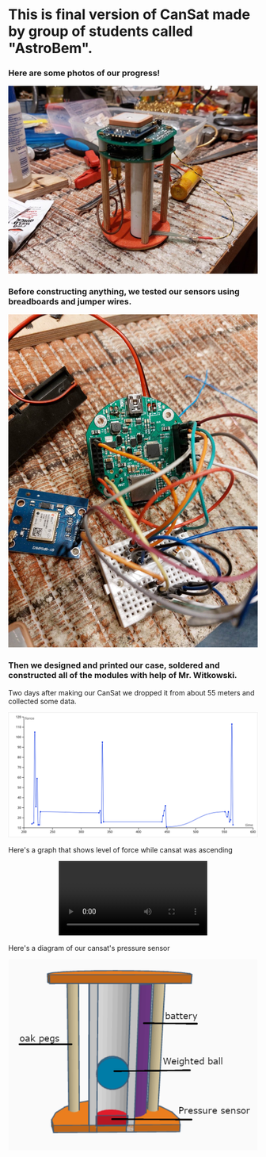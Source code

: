 # This is final version of CanSat made by group of students called "AstroBem".

### Here are some photos of our progress!

![335556536_242604421436743_6173211554007564831_n](https://github.com/astrobem/FINAL-VERSION/blob/main/CanSat-Progress/CanSat2.jpg)
### Before constructing anything, we tested our sensors using breadboards and jumper wires.
![breadboard](https://github.com/astrobem/FINAL-VERSION/blob/main/CanSat-Progress/CanSat1.jpg)
### Then we designed and printed our case, soldered and constructed all of the modules with help of Mr. Witkowski.

Two days after making our CanSat we dropped it from about 55 meters and collected some data.


<div align="center">
  <img src="https://github.com/astrobem/FINAL-VERSION/blob/main/CanSat-Progress/ascending.svg"/>
</div>


Here's a graph that shows level of force while cansat was ascending


<div align="center">
<video src="https://user-images.githubusercontent.com/94625239/225011723-d4e9cd20-f8a7-4aa5-a9fe-06de0bce10e7.mp4"/>
</div>

Here's a diagram of our cansat's pressure sensor 

<div align="center">
<img src="https://github.com/astrobem/FINAL-VERSION/blob/main/CanSat-Progress/diagram.png"/>
</div>
